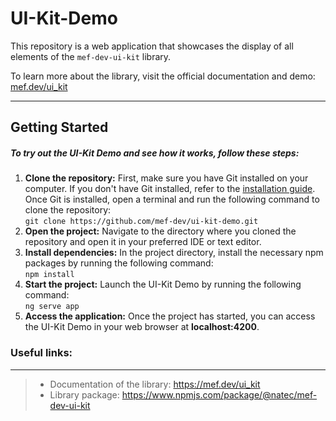 # UI-Kit-Demo
This repository is a web application that showcases the display of all elements of the `mef-dev-ui-kit` library.

To learn more about the library, visit the official documentation and demo: [mef.dev/ui_kit](https://mef.dev/ui_kit/index.html "mef-dev-ui-kit")
___

## Getting Started
##### To try out the UI-Kit Demo and see how it works, follow these steps:
1. **Clone the repository:** First, make sure you have Git installed on your computer. If you don't have Git installed, refer to the [installation guide](https://github.com/git-guides/install-git "Git install guide"). Once Git is installed, open a terminal and run the following command to clone the repository:</br>
  `git clone https://github.com/mef-dev/ui-kit-demo.git`
1. **Open the project:** Navigate to the directory where you cloned the repository and open it in your preferred IDE or text editor.
2. **Install dependencies:** In the project directory, install the necessary npm packages by running the following command:</br>
    `npm install`
3. **Start the project:** Launch the UI-Kit Demo by running the following command:</br>
    `ng serve app`
4. **Access the application:** Once the project has started, you can access the UI-Kit Demo in your web browser at **localhost:4200**.

### Useful links:
___
  > * Documentation of the library: https://mef.dev/ui_kit 
  > * Library package: https://www.npmjs.com/package/@natec/mef-dev-ui-kit
